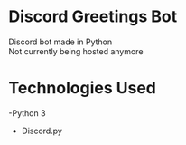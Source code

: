 # Discord Greetings Bot
Discord bot made in Python </br>
Not currently being hosted anymore

# Technologies Used
-Python 3
- Discord.py
